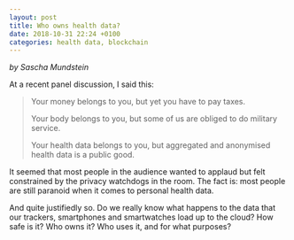 ```yaml
---
layout: post
title: Who owns health data?
date: 2018-10-31 22:24 +0100
categories: health data, blockchain
---
```


_by Sascha Mundstein_ 

At a recent panel discussion, I said this:

> Your money belongs to you, but yet you have to pay taxes.
> 
> Your body belongs to you, but some of us are obliged to do military service.
> 
> Your health data belongs to you, but aggregated and anonymised health data is a public good.

It seemed that most people in the audience wanted to applaud but felt constrained by the privacy watchdogs in the room. The fact is: most people are still paranoid when it comes to personal health data.

And quite justifiedly so. Do we really know what happens to the data that our trackers, smartphones and smartwatches load up to the cloud? How safe is it? Who owns it? Who uses it, and for what purposes? 

